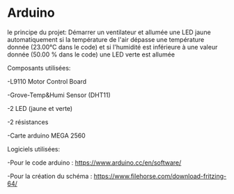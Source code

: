 # Arduino
le principe du projet: Démarrer un ventilateur et allumée une LED jaune automatiquement si la température de l'air dépasse une température donnée (23.00°C dans le code) et si l'humidité est inférieure à une valeur donnée (50.00 % dans le code) une LED verte est allumée


Composants utilisées:

-L9110 Motor Control Board

-Grove-Temp&Humi Sensor (DHT11)

-2 LED (jaune et verte)

-2 résistances

-Carte arduino MEGA 2560


Logiciels utilisées:

-Pour le code arduino : https://www.arduino.cc/en/software/

-Pour la création du schéma : https://www.filehorse.com/download-fritzing-64/


